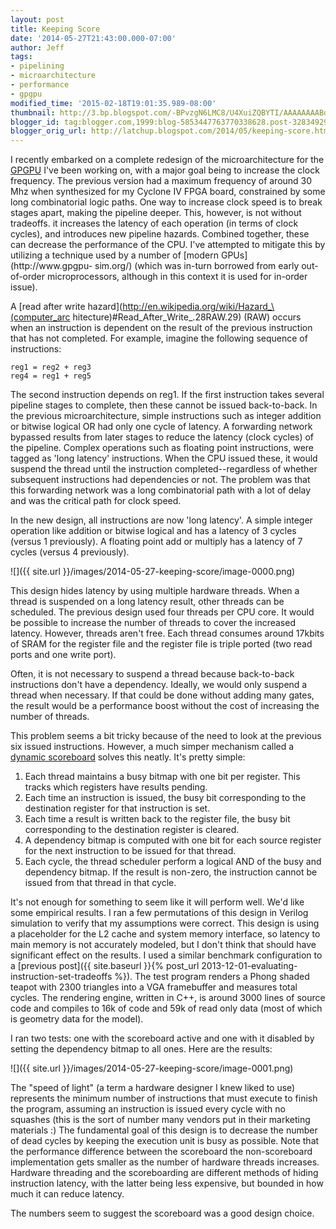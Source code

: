 ```yaml
---
layout: post
title: Keeping Score
date: '2014-05-27T21:43:00.000-07:00'
author: Jeff
tags:
- pipelining
- microarchitecture
- performance
- gpgpu
modified_time: '2015-02-18T19:01:35.989-08:00'
thumbnail: http://3.bp.blogspot.com/-BPvzgN6LMC8/U4XuiZQBYTI/AAAAAAAABds/u6FVDFql2WA/s72-c/v2-pipeline-diagram.png
blogger_id: tag:blogger.com,1999:blog-5853447763770338628.post-3283492986433616637
blogger_orig_url: http://latchup.blogspot.com/2014/05/keeping-score.html
---
```


I recently embarked on a complete redesign of the microarchitecture for the
[GPGPU](https://github.com/jbush001/GPGPU) I've been working on, with a major
goal being to increase the clock frequency. The previous version had a maximum
frequency of around 30 Mhz when synthesized for my Cyclone IV FPGA board,
constrained by some long combinatorial logic paths. One way to increase clock
speed is to break stages apart, making the pipeline deeper. This, however, is
not without tradeoffs. it increases the latency of each operation (in terms of
clock cycles), and introduces new pipeline hazards. Combined together, these
can decrease the performance of the CPU. I've attempted to mitigate this by
utilizing a technique used by a number of [modern GPUs](http://www.gpgpu-
sim.org/) (which was in-turn borrowed from early out-of-order microprocessors,
although in this context it is used for in-order issue).

A [read after write hazard](http://en.wikipedia.org/wiki/Hazard_\(computer_arc
hitecture\)#Read_After_Write_.28RAW.29) (RAW) occurs when an instruction is
dependent on the result of the previous instruction that has not completed.
For example, imagine the following sequence of instructions:

    reg1 = reg2 + reg3
    reg4 = reg1 + reg5

The second instruction depends on reg1.  If the first instruction takes
several pipeline stages to complete, then these cannot be issued back-to-back.
In the previous microarchitecture, simple instructions such as integer
addition or bitwise logical OR had only one cycle of latency. A forwarding
network bypassed results from later stages to reduce the latency (clock
cycles) of the pipeline. Complex operations such as floating point
instructions, were tagged as 'long latency' instructions.  When the CPU issued
these, it would suspend the thread until the instruction completed--regardless
of whether subsequent instructions had dependencies or not. The problem was
that this forwarding network was a long combinatorial path with a lot of delay
and was the critical path for clock speed.

In the new design, all instructions are now 'long latency'. A simple integer
operation like addition or bitwise logical and has a latency of 3 cycles
(versus 1 previously).  A floating point add or multiply has a latency of 7
cycles (versus 4 previously).

![]({{ site.url }}/images/2014-05-27-keeping-score/image-0000.png)

This design hides latency by using multiple hardware threads.  When a thread
is suspended on a long latency result, other threads can be scheduled.  The
previous design used four threads per CPU core.  It would be possible to
increase the number of threads to cover the increased latency.  However,
threads aren't free. Each thread consumes around 17kbits of SRAM for the
register file and the register file is triple ported (two read ports and one
write port).

Often, it is not necessary to suspend a thread because back-to-back
instructions don't have a dependency. Ideally, we would only suspend a thread
when necessary. If that could be done without adding many gates, the result
would be a performance boost without the cost of increasing the number of
threads.

This problem seems a bit tricky because of the need to look at the previous
six issued instructions.  However, a much simper mechanism called a [dynamic
scoreboard](http://en.wikipedia.org/wiki/Scoreboarding) solves this neatly.
It's pretty simple:

1. Each thread maintains a busy bitmap with one bit per register. This tracks
which registers have results pending.
2. Each time an instruction is issued, the busy bit corresponding to the
destination register for that instruction is set.
3. Each time a result is written back to the register file, the busy bit
corresponding to the destination register is cleared.
4. A dependency bitmap is computed with one bit for each source register for
the next instruction to be issued for that thread.
5. Each cycle, the thread scheduler perform a logical AND of the busy and
dependency bitmap.  If the result is non-zero, the instruction cannot be
issued from that thread in that cycle.

It's not enough for something to seem like it will perform well.  We'd like
some empirical results.  I ran a few permutations of this design in Verilog
simulation to verify that my assumptions were correct. This design is using a
placeholder for the L2 cache and system memory interface, so latency to main
memory is not accurately modeled, but I don't think that should have
significant effect on the results. I used a similar benchmark configuration to
a [previous post]({{ site.baseurl }}{% post_url 2013-12-01-evaluating-instruction-set-tradeoffs %}).
The test program renders a Phong shaded teapot
with 2300 triangles into a VGA framebuffer and measures total cycles. The
rendering engine, written in C++, is around 3000 lines of source code and
compiles to 16k of code and 59k of read only data (most of which is geometry
data for the model).

I ran two tests: one with the scoreboard active and one with it disabled by
setting the dependency bitmap to all ones.  Here are the results:

![]({{ site.url }}/images/2014-05-27-keeping-score/image-0001.png)

The "speed of light" (a term a hardware designer I knew liked to use)
represents the minimum number of instructions that must execute to finish the
program, assuming an instruction is issued every cycle with no squashes (this
is the sort of number many vendors put in their marketing materials :) The
fundamental goal of this design is to decrease the number of dead cycles by
keeping the execution unit is busy as possible. Note that the performance
difference between the scoreboard the non-scoreboard implementation gets
smaller as the number of hardware threads increases. Hardware threading and
the scoreboarding are different methods of hiding instruction latency, with
the latter being less expensive, but bounded in how much it can reduce
latency.

The numbers seem to suggest the scoreboard was a good design choice.
